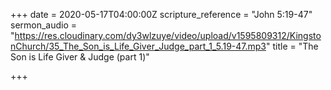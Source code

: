+++
date = 2020-05-17T04:00:00Z
scripture_reference = "John 5:19-47"
sermon_audio = "https://res.cloudinary.com/dy3wlzuye/video/upload/v1595809312/KingstonChurch/35_The_Son_is_Life_Giver_Judge_part_1_5.19-47.mp3"
title = "The Son is Life Giver & Judge (part 1)"

+++
